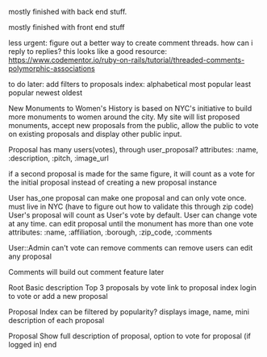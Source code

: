 mostly finished with back end stuff.

mostly finished with front end stuff

less urgent:
  figure out a better way to create comment threads.  how can i reply to replies?
  this looks like a good resource: https://www.codementor.io/ruby-on-rails/tutorial/threaded-comments-polymorphic-associations


to do later:
  add filters to proposals index:
    alphabetical
    most popular
    least popular
    newest
    oldest



New Monuments to Women's History is based on NYC's initiative to build more monuments to women around the city.  My site will list proposed monuments, accept new proposals from the public, allow the public to vote on existing proposals and display other public input.

Proposal
  has many users(votes), through user_proposal?
  attributes: :name, :description, :pitch, :image_url

  if a second proposal is made for the same figure, it will count as a vote for the initial proposal instead of creating a new proposal instance

User
  has_one proposal
  can make one proposal and can only vote once.
  must live in NYC (have to figure out how to validate this through zip code)  
  User's proposal will count as User's vote by default.
  User can change vote at any time.
  can edit proposal until the monument has more than one vote
  attributes: :name, :affiliation, :borough, :zip_code, :comments

User::Admin
  can't vote
  can remove comments
  can remove users
  can edit any proposal

Comments
will build out comment feature later

Root
  Basic description
  Top 3 proposals by vote
  link to proposal index
  login to vote or add a new proposal

Proposal Index
  can be filtered by popularity?
  displays image, name, mini description of each proposal

Proposal Show
  full description of proposal, option to vote for proposal (if logged in)
end
